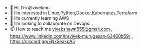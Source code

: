 - 👋 Hi, I’m @vivekmu
- 👀 I’m interested in Linux,Python,Docker,Kubernetes,Terraform
- 🌱 I’m currently learning AWS
- 💞️ I’m looking to collaborate on Devops...
- 📫 How to reach me vivekshawn555@gmail.com , https://www.linkedin.com/in/vivek-murugesan-63460b59/ , https://discord.gg/ENx5eakpA5

<!---
vivekmu is a ✨ special ✨ repository because its `README.md` (this file) appears on your GitHub profile.
You can click the Preview link to take a look at your changes.
--->

